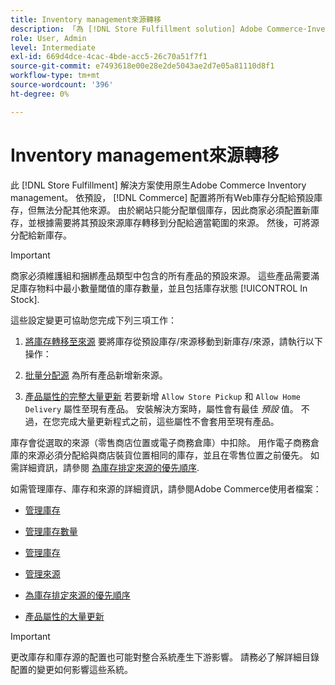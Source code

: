 ```yaml
---
title: Inventory management來源轉移
description: 「為 [!DNL Store Fulfillment solution] Adobe Commerce·Inventory management。 設定新庫存並將庫存從預設庫存中轉移出來，這樣您就可以將它分配給配置為啟用「儲存完成」解決方案所需的儲存裝貨功能的來源。
role: User, Admin
level: Intermediate
exl-id: 669d4dce-4cac-4bde-acc5-26c70a51f7f1
source-git-commit: e7493618e00e28e2de5043ae2d7e05a81110d8f1
workflow-type: tm+mt
source-wordcount: '396'
ht-degree: 0%

---
```



# Inventory management來源轉移

此 [!DNL Store Fulfillment] 解決方案使用原生Adobe Commerce Inventory management。 依預設， [!DNL Commerce] 配置將所有Web庫存分配給預設庫存，但無法分配其他來源。 由於網站只能分配單個庫存，因此商家必須配置新庫存，並根據需要將其預設來源庫存轉移到分配給適當範圍的來源。 然後，可將源分配給新庫存。

>[!IMPORTANT]
>
>商家必須維護組和捆綁產品類型中包含的所有產品的預設來源。 這些產品需要滿足庫存物料中最小數量閾值的庫存數量，並且包括庫存狀態 [!UICONTROL In Stock].

這些設定變更可協助您完成下列三項工作：

1. [將庫存轉移至來源](https://docs.magento.com/user-guide/catalog/inventory-bulk-transfer-inventory.html) 要將庫存從預設庫存/來源移動到新庫存/來源，請執行以下操作：

1. [批量分配源](https://docs.magento.com/user-guide/catalog/inventory-bulk-assign-sources.html) 為所有產品新增新來源。

1. [產品屬性的完整大量更新](https://docs.magento.com/user-guide/stores/bulk-product-attribute-update.html) 若要新增 `Allow Store Pickup` 和 `Allow Home Delivery` 屬性至現有產品。 安裝解決方案時，屬性會有最佳 *預設* 值。 不過，在您完成大量更新程式之前，這些屬性不會套用至現有產品。

庫存會從選取的來源（零售商店位置或電子商務倉庫）中扣除。 用作電子商務倉庫的來源必須分配給與商店裝貨位置相同的庫存，並且在零售位置之前優先。 如需詳細資訊，請參閱 [為庫存排定來源的優先順序](https://docs.magento.com/user-guide/catalog/inventory-stock-priority.html).

如需管理庫存、庫存和來源的詳細資訊，請參閱Adobe Commerce使用者檔案：

- [管理庫存](https://docs.magento.com/user-guide/catalog/inventory-management.html)

- [管理庫存數量](https://docs.magento.com/user-guide/catalog/inventory-manage-inventory-quantities.html)

- [管理庫存](https://docs.magento.com/user-guide/catalog/inventory-stock.html)

- [管理來源](https://docs.magento.com/user-guide/catalog/inventory-sources.html)

- [為庫存排定來源的優先順序](https://docs.magento.com/user-guide/catalog/inventory-stock-priority.html)

- [產品屬性的大量更新](https://docs.magento.com/user-guide/stores/bulk-product-attribute-update.html)


>[!IMPORTANT]
>
>更改庫存和庫存源的配置也可能對整合系統產生下游影響。 請務必了解詳細目錄配置的變更如何影響這些系統。

